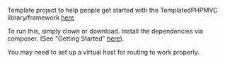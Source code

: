 Template project to help people get started with the TemplatedPHPMVC library/framework [here](https://github.com/Nixon-Joseph/TemplatedPHPMVC)

To run this, simply clown or download. Install the dependencies via composer. (See "Getting Started" [here](https://packagist.org/)).

You may need to set up a virtual host for routing to work properly.
